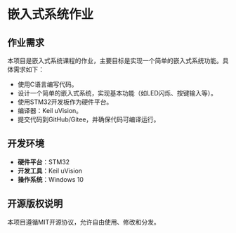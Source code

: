 # 嵌入式系统作业

## 作业需求
本项目是嵌入式系统课程的作业，主要目标是实现一个简单的嵌入式系统功能。具体需求如下：
- 使用C语言编写代码。
- 设计一个简单的嵌入式系统，实现基本功能（如LED闪烁、按键输入等）。
- 使用STM32开发板作为硬件平台。
- 编译器：Keil uVision。
- 提交代码到GitHub/Gitee，并确保代码可编译运行。

## 开发环境
- **硬件平台**：STM32
- **开发工具**：Keil uVision
- **操作系统**：Windows 10

## 开源版权说明
本项目遵循MIT开源协议，允许自由使用、修改和分发。
